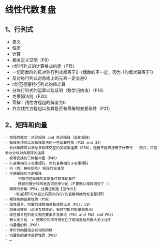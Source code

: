 # 线性代数复盘

## 1、行列式

- 定义
- 性质
- 计算
- 相关定义证明（P8）
- n阶行列式的计算格式约定（P15）
- 一切奇数阶的反对称行列式都等于0（偶数的不一定，因为-1的偶次幂等于1）
-  反对称行列式对角线上的元素一定全是0
- n阶范德蒙特行列式的值计算
- 分块行列式的运算以及证明（数学归纳法）（P18）
- 克莱姆法则（P20）
- 零解：线性方程组的解全为0
- 齐次线性方程组以及其是否有零解的充要条件（P21）

## 2、矩阵和向量

	- 奇怪的概念：非异矩阵 and 奇异矩阵（退化矩阵）
	- 矩阵多项式以及矩阵乘法的一些运算性质（P33 and 34）
	- 分块矩阵可以参与多矩阵交互的加减乘运算（P36），但是不能直接用于计算行	 列式，只能参与分块对角矩阵的运算
	- 初等变换的三种基本型（P40）
	- 行变换相当于左乘矩阵，而列变换相当于右乘矩阵
	- 行（列）梯形矩阵/ 矩阵的标准型
	- 伴随矩阵和可逆矩阵
		- 判断可逆矩阵的本质条件和推论条件
		- 做题时要分矩阵是否可逆来讨论（不要默认矩阵可逆了！）
	- 矩阵的分解（P54，经典证明题【见作业】）
		-可逆矩阵可以经过有限次的行/列变换转换为标准型矩阵
	- 矩阵秩的运算性质（P56）
	- 线性组合、向量的线性相关和线性无关（P57，59）
	- 向量组等价（必须互相表示，有时可能只能单向表示）
	- 线性相关性的定义和充要条件及推论（P61 and P62 and P63）
	- 极大无关组 -> 把等价的推导限定在了两向量组的极大无关组中
	- 向量组的秩（P66）
	- 等价的向量组必有相同的秩
	- 向量秩的基本运算性质（P69）
	- …